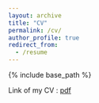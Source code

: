 ```yaml
---
layout: archive
title: "CV"
permalink: /cv/
author_profile: true
redirect_from:
  - /resume
---
```


{% include base_path %}

Link of my CV : [pdf](dumdenis.github.io/blob/master/files/CV%202018%20DUMONT%20Denis_short.pdf)

<!--- 
Education
======
* B.S. in GitHub, GitHub University, 2012
* M.S. in Jekyll, GitHub University, 2014
* Ph.D in Version Control Theory, GitHub University, 2018 (expected)
====== -->
<!--- 
* Summer 2015: Research Assistant
  * Github University
  * Duties included: Tagging issues
  * Supervisor: Professor Git -->
<!--- 
* Fall 2015: Research Assistant
  * Github University
  * Duties included: Merging pull requests
  * Supervisor: Professor Hubt -->
<!---
Skills
======
* Skill 1
* Skill 2
  * Sub-skill 2.1
  * Sub-skill 2.2
  * Sub-skill 2.3
* Skill 3 -->
<!---
Publications
======
  <ul>{% for post in site.publications %}
    {% include archive-single-cv.html %}
  {% endfor %}</ul> -->
<!---  
Talks
======
  <ul>{% for post in site.talks %}
    {% include archive-single-talk-cv.html %}
  {% endfor %}</ul> -->
<!--- 
Teaching
======
  <ul>{% for post in site.teaching %}
    {% include archive-single-cv.html %}
  {% endfor %}</ul> -->
<!---  
Service and leadership
======
* Currently signed in to 43 different slack teams -->
